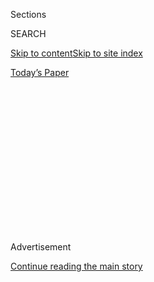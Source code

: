<div id="app">

<div>

<div>

<div>

<div class="NYTAppHideMasthead css-1q2w90k e1suatyy0">

<div class="section css-ui9rw0 e1suatyy2">

<div class="css-eph4ug er09x8g0">

<div class="css-6n7j50">

</div>

<span class="css-1dv1kvn">Sections</span>

<div class="css-10488qs">

<span class="css-1dv1kvn">SEARCH</span>

</div>

[Skip to content](#site-content)[Skip to site
index](#site-index)

</div>

<div class="css-10698na e1huz5gh0">

</div>

</div>

<div id="masthead-bar-one" class="section hasLinks css-15hmgas e1csuq9d3">

<div class="css-uqyvli e1csuq9d0">

</div>

<div class="css-1uqjmks e1csuq9d1">

</div>

<div class="css-9e9ivx">

[](https://myaccount.nytimes3xbfgragh.onion/auth/login?response_type=cookie&client_id=vi)

</div>

<div class="css-1bvtpon e1csuq9d2">

[Today’s
Paper](https://www.nytimes3xbfgragh.onion/section/todayspaper)

</div>

</div>

</div>

</div>

<div data-aria-hidden="false">

<div id="site-content" data-role="main">

<div>

<div class="css-1aor85t" style="opacity:0.000000001;z-index:-1;visibility:hidden">

<div class="css-1hqnpie">

<div class="css-epjblv">

<span class="css-17xtcya">[Opinion](/section/opinion)</span><span class="css-x15j1o">|</span><span class="css-fwqvlz">Clean
Up Your Act, Facebook, or We’re
Leaving</span>

</div>

<div class="css-k008qs">

<div class="css-1iwv8en">

<span class="css-18z7m18"></span>

<div>

</div>

</div>

<span class="css-1n6z4y">https://nyti.ms/2ZlSB2R</span>

<div class="css-1705lsu">

<div class="css-4xjgmj">

<div class="css-4skfbu" data-role="toolbar" data-aria-label="Social Media Share buttons, Save button, and Comments Panel with current comment count" data-testid="share-tools">

  - 
  - 
  - 
  - 
    
    <div class="css-6n7j50">
    
    </div>

  - 
  - 

</div>

</div>

</div>

</div>

</div>

</div>

<div id="NYT_TOP_BANNER_REGION" class="css-13pd83m">

</div>

<div id="top-wrapper" class="css-1sy8kpn">

<div id="top-slug" class="css-l9onyx">

Advertisement

</div>

[Continue reading the main
story](#after-top)

<div class="ad top-wrapper" style="text-align:center;height:100%;display:block;min-height:250px">

<div id="top" class="place-ad" data-position="top" data-size-key="top">

</div>

</div>

<div id="after-top">

</div>

</div>

<div>

<div class="css-v5btjw etb61u70">

<div class="css-v05ibm etb61u71">

[Opinion](/section/opinion)

</div>

</div>

<div id="sponsor-wrapper" class="css-1hyfx7x">

<div id="sponsor-slug" class="css-19vbshk">

Supported by

</div>

[Continue reading the main
story](#after-sponsor)

<div id="sponsor" class="ad sponsor-wrapper" style="text-align:center;height:100%;display:block">

</div>

<div id="after-sponsor">

</div>

</div>

<div class="css-186x18t">

</div>

<div class="css-1vkm6nb ehdk2mb0">

# Clean Up Your Act, Facebook, or We’re Leaving

</div>

The social media company has taken steps toward reining in Trump. It’s
too little, too late.

<div class="css-18e8msd">

<div class="css-vp77d3 epjyd6m0">

<div class="css-1p10dcb ey68jwv0" data-aria-hidden="true">

![Kara
Swisher](https://static01.graylady3jvrrxbe.onion/images/2018/08/02/opinion/02swisher/02swisher-thumbLarge.png
"Kara Swisher")

</div>

<div class="css-1baulvz">

By <span class="css-1baulvz last-byline" itemprop="name">Kara
Swisher</span>

<div class="css-8atqhb">

Ms. Swisher covers technology and is a contributing Opinion writer.

</div>

</div>

</div>

  - June 30,
    2020

  - 
    
    <div class="css-4xjgmj">
    
    <div class="css-d8bdto" data-role="toolbar" data-aria-label="Social Media Share buttons, Save button, and Comments Panel with current comment count" data-testid="share-tools">
    
      - 
      - 
      - 
      - 
        
        <div class="css-6n7j50">
        
        </div>
    
      - 
      - 
    
    </div>
    
    </div>

</div>

<div class="css-79elbk" data-testid="photoviewer-wrapper">

<div class="css-z3e15g" data-testid="photoviewer-wrapper-hidden">

</div>

<div class="css-1a48zt4 ehw59r15" data-testid="photoviewer-children">

![<span class="css-16f3y1r e13ogyst0" data-aria-hidden="true">Mark
Zuckerberg, the Facebook chairman and chief
executive.</span><span class="css-cnj6d5 e1z0qqy90" itemprop="copyrightHolder"><span class="css-1ly73wi e1tej78p0">Credit...</span><span><span>Erin
Scott/Reuters</span></span></span>](https://static01.graylady3jvrrxbe.onion/images/2020/06/29/opinion/29Swisher/29Swisher-articleLarge.jpg?quality=75&auto=webp&disable=upscale)

</div>

</div>

</div>

<div class="section meteredContent css-1r7ky0e" name="articleBody" itemprop="articleBody">

<div class="css-1fanzo5 StoryBodyCompanionColumn">

<div class="css-53u6y8">

“I put the dishes in the dishwasher,” my son said to me recently, as if
it was a favor rather than something he should do *just because*.

This prompted me to write to you, Mark Zuckerberg, the
[Facebook](https://www.nytimes3xbfgragh.onion/2020/06/30/us/politics/brad-parscale-trump.html)
chief executive, with all the irritation of a mother whose last nerves
were worked a long time ago when it comes to the abuses that thrive on
your platform. I’d like to let you know: You get zero claps for doing a
tiny right thing after doing the wrong thing for far too long.

Last week, you announced that you are [finally
labeling](https://www.nytimes3xbfgragh.onion/2020/06/26/technology/facebook-labels-advertisers.html)
the most egregious dreck that is broadcast on Facebook by [President
Trump](https://www.nytimes3xbfgragh.onion/2020/06/30/us/politics/brad-parscale-trump.html),
after years of his escalating behavior. But it’s too little, too late.

And it’s too calculating. You and other Facebook executives keep hauling
out the tired line, “We know we have more work to do.” It’s irksome. And
you won’t like me when I am irked.

</div>

</div>

<div class="css-1fanzo5 StoryBodyCompanionColumn">

<div class="css-53u6y8">

You seem to be shifting toward labeling — after [insisting
recently](https://www.nytimes3xbfgragh.onion/2020/06/02/technology/zuckerberg-defends-facebook-trump-posts.html)
to your employees that you would not budge on this — in reaction to a
campaign to persuade advertisers to boycott your company, a movement
known as [Stop the Hate for Profit](https://www.stophateforprofit.org/).
After years of other forms of pressure that apparently failed, those who
are seeking to force you to change are finally getting traction by
focusing on your wallet, knocking billions off your net worth in recent
days, as your stock price goes down.

This fast-moving campaign — organized by the N.A.A.C.P., the ADL, Color
of Change and others — is aimed directly at Facebook and has been joined
by companies like Patagonia, REI and, most significantly, the consumer
goods giant Unilever.

Still, other companies, like Starbucks and Coca-Cola, are not joining
Stop the Hate, but instead are declaring that they will cut off
marketing on *all* of social media. As if all social media companies are
equal. They are not.

Allowing Facebook to get cover in a group will only end up hurting
smaller companies like Snap and Twitter, both of which have tried to
deal with this problem more actively. It’s not fair to lump them in with
you; they have fewer resources to withstand a marketing drought. Since
Facebook and Google are the overwhelmingly dominant players in the game
of digital advertising, the problem of hate and misinformation flowing
on social media is yours to own.

Your stranglehold on the ad business is undeniably the source of your
power. I talked recently with some people running businesses that rely
on Facebook, all of whom are scared to speak out publicly against your
platform. Many compared your service to a bad relationship.

</div>

</div>

<div class="css-1fanzo5 StoryBodyCompanionColumn">

<div class="css-53u6y8">

“I really cannot stand them at all,” said a leader of a medium-size
company that gets a lot of its leads on Facebook. But while he worries
about the damage Facebook is doing to society, he added, “I am going to
keep marketing there because I have no choice.”

No choice — that’s certainly why Starbucks did not get rid of its page
on Facebook, where it posts content to close to 36 million followers.
(Today, for example, you can “start off your day with Cold Brew\!”) I
don’t blame Starbucks or Coca-Cola or anyone with a business to run for
not bailing on Facebook totally; all marketers need Facebook (and its
Instagram unit) to operate in today’s media environment.

But I don’t need you, since I am pretty sure that being on Facebook has
never helped me at all.

So, it is time to go. After years of inertia, and not much use of
Facebook, this week I finally took the first big steps toward leaving,
deactivating my personal page and unpublishing my brand page. This was a
many-click process in which my decision was questioned by Facebook’s
pop-ups a lot more than I wanted my decision to be questioned (ARE YOU
SURE? ARE YOU *REALLY* SURE?). I’m likely soon enough to delete the
pages altogether, along with my Instagram account, once I figure out
what to do with the material living there like boxes in a digital attic.

As I deactivated, I was asked by Facebook why I was doing it, and I
picked “other” from a long menu of reasons, many of which I would have
clicked if I could have chosen more than one, including: I have a
privacy concern; I don’t feel safe on Facebook; I don’t find Facebook
useful.

This column — and the deactivation of my account — is my way of cleaning
up my world. But to say I am confident that you, Mark Zuckerberg, will
do your part to clean up the rest of the world would be something of an
overstatement. Facebook’s still high stock price and your complete
control over the company means you can and will continue to do as you
please.

And since you are not my kid — yes, I know, lucky you\! — there is
little I can do about it. Yet I do hope for progress, however painful it
is for Facebook, its advertisers and the rest of us.

Already this week, other big platforms have started to make long overdue
changes in content policy, including banning an out-of-control Trump
community (Reddit) and temporarily suspending Mr. Trump’s account due to
“hateful content” (Twitch).

</div>

</div>

<div class="css-1fanzo5 StoryBodyCompanionColumn">

<div class="css-53u6y8">

One of the hallmarks of adulthood is the ability to evolve. My son is
about to turn 16 (as Facebook did this year), and he’s also learning how
to do that, which has put me in the mind of something James Baldwin
said: “People pay for what they do, and still more for what they have
allowed themselves to become. They pay for it very simply; by the lives
they lead.”

By which I mean to say, Mark, you need to put your dirty dishes in the
dishwasher without my asking, just because.

</div>

</div>

<div>

</div>

<div class="css-1fanzo5 StoryBodyCompanionColumn">

<div class="css-53u6y8">

*The Times is committed to publishing* [*a diversity of
letters*](https://www.nytimes3xbfgragh.onion/2019/01/31/opinion/letters/letters-to-editor-new-york-times-women.html)
*to the editor. We’d like to hear what you think about this or any of
our articles. Here are some*
[*tips*](https://help.nytimes3xbfgragh.onion/hc/en-us/articles/115014925288-How-to-submit-a-letter-to-the-editor)*.
And here’s our email:*
[*letters@NYTimes.com*](mailto:letters@NYTimes.com)*.*

*Follow The New York Times Opinion section on*
[*Facebook*](https://www.facebookcorewwwi.onion/nytopinion)*,* [*Twitter
(@NYTopinion)*](http://twitter.com/NYTOpinion) *and*
[*Instagram*](https://www.instagram.com/nytopinion/)*, and sign up for
the* [*Opinion Today
newsletter*](http://www.nytimes3xbfgragh.onion/newsletters/opiniontoday/)*.*

</div>

</div>

</div>

<div>

</div>

<div>

</div>

<div>

</div>

<div>

<div id="bottom-wrapper" class="css-1ede5it">

<div id="bottom-slug" class="css-l9onyx">

Advertisement

</div>

[Continue reading the main
story](#after-bottom)

<div id="bottom" class="ad bottom-wrapper" style="text-align:center;height:100%;display:block;min-height:90px">

</div>

<div id="after-bottom">

</div>

</div>

</div>

</div>

</div>

## Site Index

<div>

</div>

## Site Information Navigation

  - [© <span>2020</span> <span>The New York Times
    Company</span>](https://help.nytimes3xbfgragh.onion/hc/en-us/articles/115014792127-Copyright-notice)

<!-- end list -->

  - [NYTCo](https://www.nytco.com/)
  - [Contact
    Us](https://help.nytimes3xbfgragh.onion/hc/en-us/articles/115015385887-Contact-Us)
  - [Work with us](https://www.nytco.com/careers/)
  - [Advertise](https://nytmediakit.com/)
  - [T Brand Studio](http://www.tbrandstudio.com/)
  - [Your Ad
    Choices](https://www.nytimes3xbfgragh.onion/privacy/cookie-policy#how-do-i-manage-trackers)
  - [Privacy](https://www.nytimes3xbfgragh.onion/privacy)
  - [Terms of
    Service](https://help.nytimes3xbfgragh.onion/hc/en-us/articles/115014893428-Terms-of-service)
  - [Terms of
    Sale](https://help.nytimes3xbfgragh.onion/hc/en-us/articles/115014893968-Terms-of-sale)
  - [Site
    Map](https://spiderbites.nytimes3xbfgragh.onion)
  - [Help](https://help.nytimes3xbfgragh.onion/hc/en-us)
  - [Subscriptions](https://www.nytimes3xbfgragh.onion/subscription?campaignId=37WXW)

</div>

</div>

</div>

</div>
